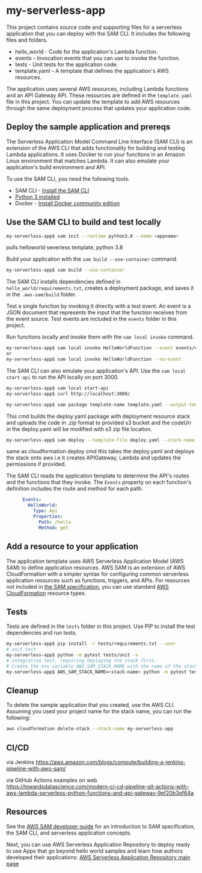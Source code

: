 # my-serverless-app

This project contains source code and supporting files for a serverless application that you can deploy with the SAM CLI. It includes the following files and folders.

- hello_world - Code for the application's Lambda function.
- events - Invocation events that you can use to invoke the function.
- tests - Unit tests for the application code. 
- template.yaml - A template that defines the application's AWS resources.

The application uses several AWS resources, including Lambda functions and an API Gateway API. These resources are defined in the `template.yaml` file in this project. You can update the template to add AWS resources through the same deployment process that updates your application code.

## Deploy the sample application and prereqs

The Serverless Application Model Command Line Interface (SAM CLI) is an extension of the AWS CLI that adds functionality for building and testing Lambda applications. It uses Docker to run your functions in an Amazon Linux environment that matches Lambda. It can also emulate your application's build environment and API.

To use the SAM CLI, you need the following tools.

* SAM CLI - [Install the SAM CLI](https://docs.aws.amazon.com/serverless-application-model/latest/developerguide/serverless-sam-cli-install.html)
* [Python 3 installed](https://www.python.org/downloads/)
* Docker - [Install Docker community edition](https://hub.docker.com/search/?type=edition&offering=community)

## Use the SAM CLI to build and test locally

```bash
my-serverless-app$ sam init --runtime python3.8 --name <appname>
```
pulls helloworld severless template, python 3.8


Build your application with the `sam build --use-container` command.

```bash
my-serverless-app$ sam build --use-container
```

The SAM CLI installs dependencies defined in `hello_world/requirements.txt`, creates a deployment package, and saves it in the `.aws-sam/build` folder.

Test a single function by invoking it directly with a test event. An event is a JSON document that represents the input that the function receives from the event source. Test events are included in the `events` folder in this project.

Run functions locally and invoke them with the `sam local invoke` command.

```bash
my-serverless-app$ sam local invoke HelloWorldFunction --event events/event.json
or
my-serverless-app$ sam local invoke HelloWorldFunction --no-event
```

The SAM CLI can also emulate your application's API. Use the `sam local start-api` to run the API locally on port 3000.

```bash
my-serverless-app$ sam local start-api
my-serverless-app$ curl http://localhost:3000/
```

```bash
my-serverless-app$ sam package template-name template.yaml --output-template-file deploy.yaml --s3-bucket <created_S3_bucket_name>
```
This cmd builds the deploy.yaml package with deployment resource stack and uploads the code in .zip format to provided s3 bucket and the codeUri in the deploy.yaml will be modified with s3 zip file location.

```bash
my-serverless-app$ sam deploy --template-file deploy.yaml --stack-name <AnyPreferredName>
```
same as cloudformation deploy cmd this takes the deploy.yaml and deploys the stack onto aws i.e it creates APIGateway, Lambda and updates the permissions if provided.

The SAM CLI reads the application template to determine the API's routes and the functions that they invoke. The `Events` property on each function's definition includes the route and method for each path.

```yaml
      Events:
        HelloWorld:
          Type: Api
          Properties:
            Path: /hello
            Method: get
```

## Add a resource to your application
The application template uses AWS Serverless Application Model (AWS SAM) to define application resources. AWS SAM is an extension of AWS CloudFormation with a simpler syntax for configuring common serverless application resources such as functions, triggers, and APIs. For resources not included in [the SAM specification](https://github.com/awslabs/serverless-application-model/blob/master/versions/2016-10-31.md), you can use standard [AWS CloudFormation](https://docs.aws.amazon.com/AWSCloudFormation/latest/UserGuide/aws-template-resource-type-ref.html) resource types.

## Tests

Tests are defined in the `tests` folder in this project. Use PIP to install the test dependencies and run tests.

```bash
my-serverless-app$ pip install -r tests/requirements.txt --user
# unit test
my-serverless-app$ python -m pytest tests/unit -v
# integration test, requiring deploying the stack first.
# Create the env variable AWS_SAM_STACK_NAME with the name of the stack we are testing
my-serverless-app$ AWS_SAM_STACK_NAME=<stack-name> python -m pytest tests/integration -v
```

## Cleanup

To delete the sample application that you created, use the AWS CLI. Assuming you used your project name for the stack name, you can run the following:

```bash
aws cloudformation delete-stack --stack-name my-serverless-app
```

## CI/CD 

via Jenkins
https://aws.amazon.com/blogs/compute/building-a-jenkins-pipeline-with-aws-sam/

via GitHub Actions examples on web
https://towardsdatascience.com/modern-ci-cd-pipeline-git-actions-with-aws-lambda-serverless-python-functions-and-api-gateway-9ef20b3ef64a

## Resources

See the [AWS SAM developer guide](https://docs.aws.amazon.com/serverless-application-model/latest/developerguide/what-is-sam.html) for an introduction to SAM specification, the SAM CLI, and serverless application concepts.

Next, you can use AWS Serverless Application Repository to deploy ready to use Apps that go beyond hello world samples and learn how authors developed their applications: [AWS Serverless Application Repository main page](https://aws.amazon.com/serverless/serverlessrepo/)

